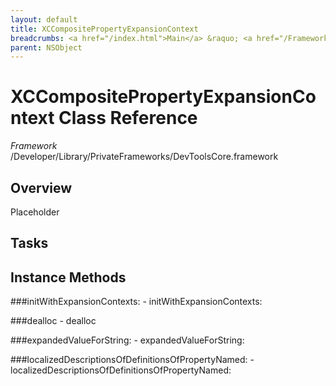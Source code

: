 ```yaml
---
layout: default
title: XCCompositePropertyExpansionContext
breadcrumbs: <a href="/index.html">Main</a> &raquo; <a href="/Frameworks.html">Framework</a> &raquo; <a href="/Frameworks/DevToolsCore.html">DevToolsCore</a> &raquo; XCCompositePropertyExpansionContext
parent: NSObject 
---
```

# XCCompositePropertyExpansionContext Class Reference

*Framework* /Developer/Library/PrivateFrameworks/DevToolsCore.framework

## Overview

Placeholder

## Tasks

## Instance Methods

<a name="-initWithExpansionContexts:"></a>
###initWithExpansionContexts:
    - initWithExpansionContexts:

<a name="-dealloc"></a>
###dealloc
    - dealloc

<a name="-expandedValueForString:"></a>
###expandedValueForString:
    - expandedValueForString:

<a name="-localizedDescriptionsOfDefinitionsOfPropertyNamed:"></a>
###localizedDescriptionsOfDefinitionsOfPropertyNamed:
    - localizedDescriptionsOfDefinitionsOfPropertyNamed:

